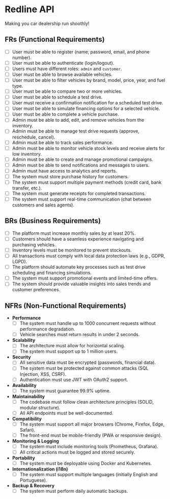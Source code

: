 # Redline API

Making you car dealership run shoothly!

## FRs (Functional Requirements)
- [ ] User must be able to register (name, password, email, and phone number).
- [ ] User must be able to authenticate (login/logout).
- [ ] Users must have different roles: `admin` and `customer`.
- [ ] User must be able to browse available vehicles.
- [ ] User must be able to filter vehicles by brand, model, price, year, and fuel type.
- [ ] User must be able to compare two or more vehicles.
- [ ] User must be able to schedule a test drive.
- [ ] User must receive a confirmation notification for a scheduled test drive.
- [ ] User must be able to simulate financing options for a selected vehicle.
- [ ] User must be able to complete a vehicle purchase.
- [ ] Admin must be able to add, edit, and remove vehicles from the inventory.
- [ ] Admin must be able to manage test drive requests (approve, reschedule, cancel).
- [ ] Admin must be able to track sales performance.
- [ ] Admin must be able to monitor vehicle stock levels and receive alerts for low inventory.
- [ ] Admin must be able to create and manage promotional campaigns.
- [ ] Admin must be able to send notifications and messages to users.
- [ ] Admin must have access to analytics and reports.
- [ ] The system must store purchase history for customers.
- [ ] The system must support multiple payment methods (credit card, bank transfer, etc.).
- [ ] The system must generate receipts for completed transactions.
- [ ] The system must support real-time communication (chat between customers and sales agents).

## BRs (Business Requirements)
- [ ] The platform must increase monthly sales by at least 20%.
- [ ] Customers should have a seamless experience navigating and purchasing vehicles.
- [ ] Inventory levels must be monitored to prevent stockouts.
- [ ] All transactions must comply with local data protection laws (e.g., GDPR, LGPD).
- [ ] The platform should automate key processes such as test drive scheduling and financing simulations.
- [ ] The system must support promotional events and limited-time offers.
- [ ] The system should provide valuable insights into sales trends and customer preferences.

## NFRs (Non-Functional Requirements)
- **Performance**
  - [ ] The system must handle up to 1000 concurrent requests without performance degradation.
  - [ ] Vehicle searches must return results in under 2 seconds.

- **Scalability**
  - [ ] The architecture must allow for horizontal scaling.
  - [ ] The system must support up to 1 million users.

- **Security**
  - [ ] All sensitive data must be encrypted (passwords, financial data).
  - [ ] The system must be protected against common attacks (SQL Injection, XSS, CSRF).
  - [ ] Authentication must use JWT with OAuth2 support.

- **Availability**
  - [ ] The system must guarantee 99.9% uptime.

- **Maintainability**
  - [ ] The codebase must follow clean architecture principles (SOLID, modular structure).
  - [ ] All API endpoints must be well-documented.

- **Compatibility**
  - [ ] The system must support all major browsers (Chrome, Firefox, Edge, Safari).
  - [ ] The front-end must be mobile-friendly (PWA or responsive design).

- **Monitoring & Logging**
  - [ ] The system must include monitoring tools (Prometheus, Grafana).
  - [ ] All critical actions must be logged and stored securely.

- **Portability**
  - [ ] The system must be deployable using Docker and Kubernetes.

- **Internationalization (i18n)**
  - [ ] The system must support multiple languages (initially English and Portuguese).

- **Backup & Recovery**
  - [ ] The system must perform daily automatic backups.